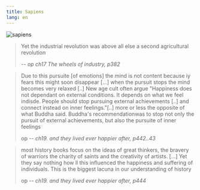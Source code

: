 ```yaml
---
title: Sapiens
lang: en
---
```


![sapiens](https://images-na.ssl-images-amazon.com/images/I/41%2BlolL22gL._SX314_BO1,204,203,200_.jpg)

> Yet the industrial revolution was above all else a second agricultural revolution
>
> -- <cite> op ch17 The wheels of industry, p382 </cite>

> Due to this pursuite \[of emotions\] the mind is not content because iy fears this might soon disappear \[...\] when the pursuit stops the mind becomes very relaxed \[..\] 
> New age cult often argue \"Happiness does not dependant on external conditions. It depends on what we feel indisde. People should stop pursuing external achievements \[..\] and connect instead on inner feelings.\"\[..\] more or less the opposite of what Buddha said.
> Buddha's recommendationwas to stop not only the pursuit of external achievements, but also the pursuite of inner feelings
>
> op -- <cite>ch19. and they lived ever happier after, p442..43</cite>

> most history books focus on the ideas of great thinkers, the bravery of warriors the charity of saints and the creativity of artists. \[...\] Yet they say nothing how ll this influenced the happiness and suffering of individuals. This is the biggest lacuna in our understanding of history
>
> op -- <cite>ch19. and they lived ever happier after, p444 </cite>
